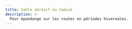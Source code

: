 ```yaml
---
title: Sable abrasif ou tamisé
description: >-
  Pour épandange sur les routes en périodes hivernales.
---
```

